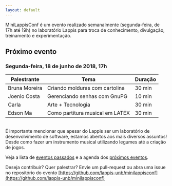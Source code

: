 ```yaml
---
layout: default
---
```


MiniLappisConf é um evento realizado semanalmente (segunda-feira, de 17h até
19h) no laboratório Lappis para troca de conhecimento, divulgação, treinamento
e experimentação.

## Próximo evento

### Segunda-feira, 18 de junho de 2018, 17h

| Palestrante     | Tema                                    | Duração |
| --------------- | --------------------------------------- | ------- |
| Bruna Moreira   | Criando molduras com cartolina          | 30 min  |
| Joenio Costa    | Gerenciando senhas com GnuPG            | 10 min  |
| Carla           | Arte + Tecnologia                       | 30 min  |
| Edson Ma        | Como partitura musical em LATEX         | 30 min  |

<br/>
É importante mencionar que apesar do Lappis ser um laboratório de
desenvolvimento de software, estamos abertos aos mais diversos assuntos! Desde
como fazer um instrumento musical utilizando legumes até a criação de jogos.

Veja a lista de <a href="{{ site.baseurl }}/passados">eventos passados</a> e
a agenda dos <a href="{{ site.baseurl }}/agenda">próximos eventos</a>.

Deseja contribuir? Quer palestrar? Envie um pull-request ou abra uma issue no
repositório do evento
[https://github.com/lappis-unb/minilappisconf](https://github.com/lappis-unb/minilappisconf)
